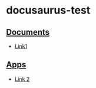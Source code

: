 # docusaurus-test

## [Documents](https://ghost21899.github.io/test-docusaurus-2/docs/category/documents)

- [Link1](https://ghost21899.github.io/test-docusaurus-2/docs/documents/B)

## [Apps](https://ghost21899.github.io/test-docusaurus-2/docs/category/Apps)

- [Link 2](https://ghost21899.github.io/test-docusaurus-2/docs/Apps/A)

